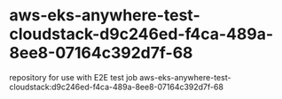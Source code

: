 # aws-eks-anywhere-test-cloudstack-d9c246ed-f4ca-489a-8ee8-07164c392d7f-68
repository for use with E2E test job aws-eks-anywhere-test-cloudstack:d9c246ed-f4ca-489a-8ee8-07164c392d7f-68
